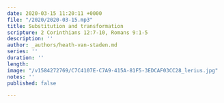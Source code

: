 ```yaml
---
date: 2020-03-15 11:20:11 +0000
file: "/2020/2020-03-15.mp3"
title: Substitution and transformation
scripture: 2 Corinthians 12:7-10, Romans 9:1-5
description: ''
author: _authors/heath-van-staden.md
series: ''
duration: ''
length: 
image: "/v1584272769/C7C4107E-C7A9-415A-81F5-3EDCAF03CC28_lerius.jpg"
notes: ''
published: false

---
```

